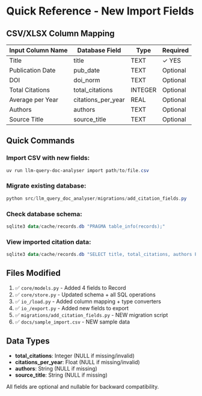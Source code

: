# Quick Reference - New Import Fields

## CSV/XLSX Column Mapping

| Input Column Name    | Database Field        | Type   | Required |
|---------------------|-----------------------|--------|----------|
| Title               | title                 | TEXT   | ✓ YES    |
| Publication Date    | pub_date             | TEXT   | Optional |
| DOI                 | doi_norm             | TEXT   | Optional |
| Total Citations     | total_citations      | INTEGER| Optional |
| Average per Year    | citations_per_year   | REAL   | Optional |
| Authors             | authors              | TEXT   | Optional |
| Source Title        | source_title         | TEXT   | Optional |

## Quick Commands

### Import CSV with new fields:
```powershell
uv run llm-query-doc-analyser import path/to/file.csv
```

### Migrate existing database:
```powershell
python src/llm_query_doc_analyser/migrations/add_citation_fields.py
```

### Check database schema:
```powershell
sqlite3 data/cache/records.db "PRAGMA table_info(records);"
```

### View imported citation data:
```powershell
sqlite3 data/cache/records.db "SELECT title, total_citations, authors FROM records WHERE total_citations > 0 LIMIT 5;"
```

## Files Modified

1. ✅ `core/models.py` - Added 4 fields to Record
2. ✅ `core/store.py` - Updated schema + all SQL operations
3. ✅ `io_/load.py` - Added column mapping + type converters
4. ✅ `io_/export.py` - Added new fields to export
5. ✅ `migrations/add_citation_fields.py` - NEW migration script
6. ✅ `docs/sample_import.csv` - NEW sample data

## Data Types

- **total_citations**: Integer (NULL if missing/invalid)
- **citations_per_year**: Float (NULL if missing/invalid)
- **authors**: String (NULL if missing)
- **source_title**: String (NULL if missing)

All fields are optional and nullable for backward compatibility.
